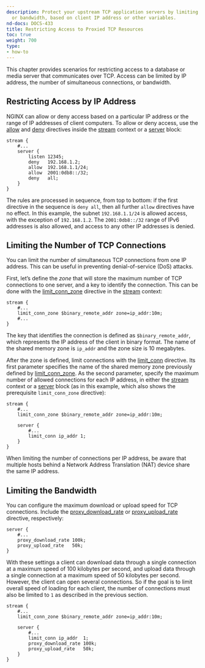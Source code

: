 ```yaml
---
description: Protect your upstream TCP application servers by limiting connections
  or bandwidth, based on client IP address or other variables.
nd-docs: DOCS-433
title: Restricting Access to Proxied TCP Resources
toc: true
weight: 700
type:
- how-to
---
```


This chapter provides scenarios for restricting access to a database or media server that communicates over TCP. Access can be limited by IP address, the number of simultaneous connections, or bandwidth.

<span id="restrict"></span>
## Restricting Access by IP Address

NGINX can allow or deny access based on a particular IP address or the range of IP addresses of client computers. To allow or deny access, use the [allow](https://nginx.org/en/docs/stream/ngx_stream_access_module.html#allow) and [deny](https://nginx.org/en/docs/stream/ngx_stream_access_module.html#deny) directives inside the [stream](https://nginx.org/en/docs/stream/ngx_stream_core_module.html#stream) context or a [server](https://nginx.org/en/docs/stream/ngx_stream_core_module.html#server) block:

```nginx
stream {
    #...
    server {
        listen 12345;
        deny   192.168.1.2;
        allow  192.168.1.1/24;
        allow  2001:0db8::/32;
        deny   all;
    }
}
```

The rules are processed in sequence, from top to bottom: if the first directive in the sequence is `deny all`, then all further `allow` directives have no effect. In this example, the subnet `192.168.1.1/24` is allowed access, with the exception of `192.168.1.2`. The `2001:0db8::/32` range of IPv6 addresses is also allowed, and access to any other IP addresses is denied.

<span id="limit_conn"></span>
## Limiting the Number of TCP Connections

You can limit the number of simultaneous TCP connections from one IP address. This can be useful in preventing denial-of-service (DoS) attacks.

First, let’s define the _zone_ that will store the maximum number of TCP connections to one server, and a key to identify the connection. This can be done with the [limit_conn_zone](https://nginx.org/en/docs/http/ngx_http_limit_conn_module.html#limit_conn_zone) directive in the [stream](https://nginx.org/en/docs/stream/ngx_stream_core_module.html#stream) context:

```nginx
stream {
    #...
    limit_conn_zone $binary_remote_addr zone=ip_addr:10m;
    #...
}
```

The key that identifies the connection is defined as `$binary_remote_addr`, which represents the IP address of the client in binary format. The name of the shared memory zone is `ip_addr` and the zone size is 10 megabytes.

After the zone is defined, limit connections with the [limit_conn](https://nginx.org/en/docs/stream/ngx_stream_limit_conn_module.html#limit_conn) directive. Its first parameter specifies the name of the shared memory zone previously defined by [limit_conn_zone](https://nginx.org/en/docs/http/ngx_http_limit_conn_module.html#limit_conn_zone). As the second parameter, specify the maximum number of allowed connections for each IP address, in either the [stream](https://nginx.org/en/docs/stream/ngx_stream_core_module.html#stream) context or a [server](https://nginx.org/en/docs/stream/ngx_stream_core_module.html#server) block (as in this example, which also shows the prerequisite `limit_conn_zone` directive):

```nginx
stream {
    #...
    limit_conn_zone $binary_remote_addr zone=ip_addr:10m;

    server {
        #...
        limit_conn ip_addr 1;
    }
}
```

When limiting the number of connections per IP address, be aware that multiple hosts behind a Network Address Translation (NAT) device share the same IP address.

<span id="limit_bandwidth"></span>
## Limiting the Bandwidth

You can configure the maximum download or upload speed for TCP connections. Include the [proxy_download_rate](https://nginx.org/en/docs/stream/ngx_stream_proxy_module.html#proxy_download_rate) or [proxy_upload_rate](https://nginx.org/en/docs/stream/ngx_stream_proxy_module.html#proxy_upload_rate) directive, respectively:

```nginx
server {
    #...
    proxy_download_rate 100k;
    proxy_upload_rate   50k;
}
```

With these settings a client can download data through a single connection at a maximum speed of 100 kilobytes per second, and upload data through a single connection at a maximum speed of 50 kilobytes per second. However, the client can open several connections. So if the goal is to limit overall speed of loading for each client, the number of connections must also be limited to `1` as described in the previous section.

```nginx
stream {
    #...
    limit_conn_zone $binary_remote_addr zone=ip_addr:10m;

    server {
        #...
        limit_conn ip_addr  1;
        proxy_download_rate 100k;
        proxy_upload_rate   50k;
    }
}
```
